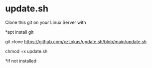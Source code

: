# update.sh

Clone this git on your Linux Server with

*apt install git

git clone https://github.com/xzLxkas/update.sh/blob/main/update.sh

chmod +x update.sh


*if not installed
